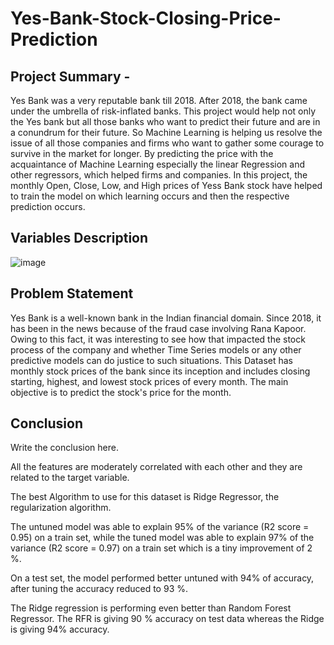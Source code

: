 # Yes-Bank-Stock-Closing-Price-Prediction
## Project Summary -
Yes Bank was a very reputable bank till 2018. After 2018, the bank came under the umbrella of risk-inflated banks. This project would help not only the Yes bank but all those banks who want to predict their future and are in a conundrum for their future. So Machine Learning is helping us resolve the issue of all those companies and firms who want to gather some courage to survive in the market for longer.
By predicting the price with the acquaintance of Machine Learning especially the linear Regression and other regressors, which helped firms and companies.
In this project, the monthly Open, Close, Low, and High prices of Yess Bank stock have helped to train the model on which learning occurs and then the respective prediction occurs.

## Variables Description
![image](https://user-images.githubusercontent.com/122529968/229983233-e69f98e3-17f8-43e5-9cbb-f205cd098161.png)

## Problem Statement
Yes Bank is a well-known bank in the Indian financial domain. Since 2018, it has been in the news because of the fraud case involving Rana Kapoor. Owing to this fact, it was interesting to see how that impacted the stock process of the company and whether Time Series models or any other predictive models can do justice to such situations. This Dataset has monthly stock prices of the bank since its inception and includes closing starting, highest, and lowest stock prices of every month. The main objective is to predict the stock's price for the month.

## Conclusion
Write the conclusion here.

All the features are moderately correlated with each other and they are related to the target variable.

The best Algorithm to use for this dataset is Ridge Regressor, the regularization algorithm.

The untuned model was able to explain 95% of the variance (R2 score = 0.95) on a train set, while the tuned model was able to explain 97% of the variance (R2 score = 0.97) on a train set which is a tiny improvement of 2 %.

On a test set, the model performed better untuned with 94% of accuracy, after tuning the accuracy reduced to 93 %.

The Ridge regression is performing even better than Random Forest Regressor. The RFR is giving 90 % accuracy on test data whereas the Ridge is giving 94% accuracy.
